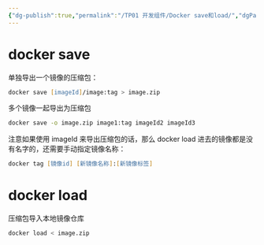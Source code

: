 ```yaml
---
{"dg-publish":true,"permalink":"/TP01 开发组件/Docker save和load/","dgPassFrontmatter":true,"created":"2024-11-28T11:37:20.482+08:00","updated":"2024-11-28T16:18:41.879+08:00"}
---
```


# docker save

单独导出一个镜像的压缩包：

```zsh
docker save [imageId]/image:tag > image.zip
```

多个镜像一起导出为压缩包

```zsh
docker save -o image.zip image1:tag imageId2 imageId3
```

注意如果使用 imageId 来导出压缩包的话，那么 docker load 进去的镜像都是没有名字的，还需要手动指定镜像名称：

```zsh
docker tag [镜像id] [新镜像名称]:[新镜像标签]
```
# docker load

压缩包导入本地镜像仓库

```zsh
docker load < image.zip
```
